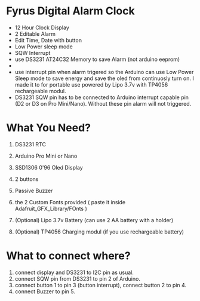 # Fyrus Digital Alarm Clock
* 12 Hour Clock Display
* 2 Editable Alarm
* Edit Time, Date with button
* Low Power sleep mode
* SQW Interrupt
* use DS3231 AT24C32 Memory to save Alarm (not arduino eeprom)
*  
* use interrupt pin when alarm trigered so the Arduino can use Low Power Sleep mode to save energy and save the oled from continuosly turn on. I made it to for portable use powered by Lipo 3.7v with TP4056 rechargeable modul.
* DS3231 SQW pin has to be connected to Arduino interrupt capable pin (D2 or D3 on Pro Mini/Nano). Without these pin alarm will not triggered.

# What You Need?
1. DS3231 RTC
2. Arduino Pro Mini or Nano
3. SSD1306 0'96 Oled Display
4. 2 buttons
5. Passive Buzzer
6. the 2 Custom Fonts provided ( paste it inside Adafruit_GFX_Library/FOnts )

7. (Optional) Lipo 3.7v Battery (can use 2 AA battery with a holder)
8. (Optional) TP4056 Charging modul (if you use rechargeable battery)

# What to connect where?
 1. connect display and DS3231 to I2C pin as usual.
 2. connect SQW pin from DS3231 to pin 2 of Arduino.
 3. connect button 1 to pin 3 (button interrupt), connect button 2 to pin 4.
 4. connect Buzzer to pin 5. 
